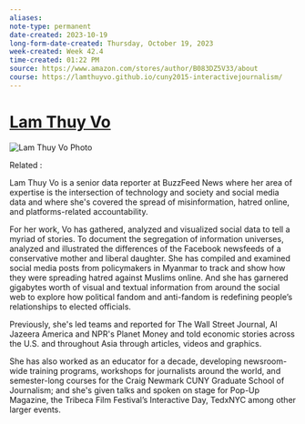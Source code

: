 ```yaml
---
aliases: 
note-type: permanent
date-created: 2023-10-19
long-form-date-created: Thursday, October 19, 2023
week-created: Week 42.4
time-created: 01:22 PM
source: https://www.amazon.com/stores/author/B083DZ5V33/about
course: https://lamthuyvo.github.io/cuny2015-interactivejournalism/
---
```


# [Lam Thuy Vo](https://lamivo.com/)

![Lam Thuy Vo Photo](https://m.media-amazon.com/images/I/71MsBP+i+dL._SX300_CR0%2C0%2C0%2C0_.jpg)

Related :

Lam Thuy Vo is a senior data reporter at BuzzFeed News where her area of expertise is the intersection of technology and society and social media data and where she's covered the spread of misinformation, hatred online, and platforms-related accountability.

For her work, Vo has gathered, analyzed and visualized social data to tell a myriad of stories. To document the segregation of information universes, analyzed and illustrated the differences of the Facebook newsfeeds of a conservative mother and liberal daughter. She has compiled and examined social media posts from policymakers in Myanmar to track and show how they were spreading hatred against Muslims online. And she has garnered gigabytes worth of visual and textual information from around the social web to explore how political fandom and anti-fandom is redefining people’s relationships to elected officials.

Previously, she's led teams and reported for The Wall Street Journal, Al Jazeera America and NPR's Planet Money and told economic stories across the U.S. and throughout Asia through articles, videos and graphics.

She has also worked as an educator for a decade, developing newsroom-wide training programs, workshops for journalists around the world, and semester-long courses for the Craig Newmark CUNY Graduate School of Journalism; and she's given talks and spoken on stage for Pop-Up Magazine, the Tribeca Film Festival’s Interactive Day, TedxNYC among other larger events.
